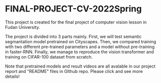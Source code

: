 # FINAL-PROJECT-CV-2022Spring
This project is created for the final project of computer vision lesson in Fudan University.

The project is divided into 3 parts mainly. First, we will test semantic segmantation model pretrained on Cityscapes. Then, we compared training with two different pre-trained parameters and a model without pre-training in faster-RNN.
Finally, we manage to reproduce the vision transformer and training on CIFAR-100 dataset from scratch. 

Note that pretrained models and result videos are all avalable in our project report and "README" files in GIthub repo.
Please click and see more details!
